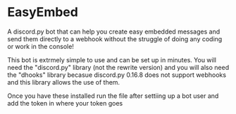 # EasyEmbed
A discord.py bot that can help you create easy embedded messages and send them directly to a webhook without the struggle of doing any coding or work in the console!

This bot is extrmely simple to use and can be set up in minutes. You will need the "discord.py" library (not the rewrite version) and you will also need the "dhooks" library becasue discord.py 0.16.8 does not support webhooks and this library allows the use of them. 

Once you have these installed run the file after settiing up a bot user and add the token in where your token goes 
